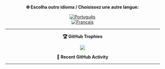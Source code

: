 <p align="center">
  <b>🌐 Escolha outro idioma / Choisissez une autre langue:</b>
</p>

<p align="center">
  <!-- 
  <a href="README.en.md">
    <img src="https://img.shields.io/badge/EN-English-3458eb?style=for-the-badge&logo=none" alt="English"/>
  </a>
  <br> 
  -->
  <a href="README.pt.md">
    <img src="https://img.shields.io/badge/PT-Português-007bff?style=for-the-badge&logo=none" alt="Português"/>
  </a>
  <br>
  <a href="README.fr.md">
    <img src="https://img.shields.io/badge/FR-Français-764abc?style=for-the-badge&logo=none" alt="Français"/>
  </a>
</p>

---

<p align="center">
  <b>🏆 GitHub Trophies</b>
</p>

<p align="center">
  <img src="https://github-profile-trophy.vercel.app/?username=ruimmp&rank=A,C&row=1&column=6&no-frame=true&theme=onedark" />
</p>

<p align="center">
  <b>🔨 Recent GitHub Activity</b>
</p>

<!--START_SECTION:activity-->
<!--END_SECTION:activity-->

---